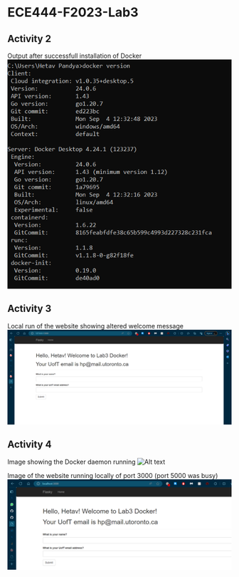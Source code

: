 # ECE444-F2023-Lab3

## Activity 2
Output after successfull installation of Docker
![Alt text](activity2.png)

## Activity 3
Local run of the website showing altered welcome message
![Alt text](activity3.png)

## Activity 4
Image showing the Docker daemon running
![Alt text](activty4-1.png)

Image of the website running locally of port 3000 (port 5000 was busy)
![Alt text](activity4-2.png)